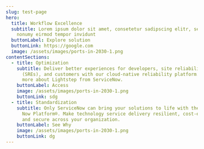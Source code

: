 ```yaml
---
slug: test-page
hero:
  title: Workflow Excellence
  subtitle: Lorem ipsum dolor sit amet, consetetur sadipscing elitr, sed diam
    nonumy eirmod tempor invidunt
  buttonLabel: Explore solution
  buttonLink: https://google.com
  image: /assets/images/ports-in-2030-1.png
contentSections:
  - title: Optimization
    subtitle: Deliver better experiences for developers, site reliability engineers
      (SREs), and customers with our cloud-native reliability platform. Learn
      more about Lightstep from ServiceNow.
    buttonLabel: Access
    image: /assets/images/ports-in-2030-1.png
    buttonLink: sdg
  - title: Standardization
    subtitle: Only ServiceNow can bring your solutions to life with the power of the
      Now Platform®. Make technology service delivery resilient, cost-efficient,
      and secure across your organization.
    buttonLabel: See Why
    image: /assets/images/ports-in-2030-1.png
    buttonLink: dg
---
```

